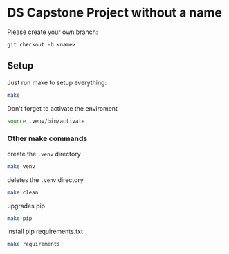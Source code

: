 # DS Capstone Project without a name

Please create your own branch:
```
git checkout -b <name>
````

## Setup

Just run make to setup everything:

```BASH
make
```

Don't forget to activate the enviroment
```BASH
source .venv/bin/activate
```

### Other make commands

create the `.venv` directory
```BASH
make venv
```

deletes the `.venv` directory
```BASH
make clean 
```

upgrades pip
```BASH
make pip 
```

install pip requirements.txt
```BASH
make requirements 
```